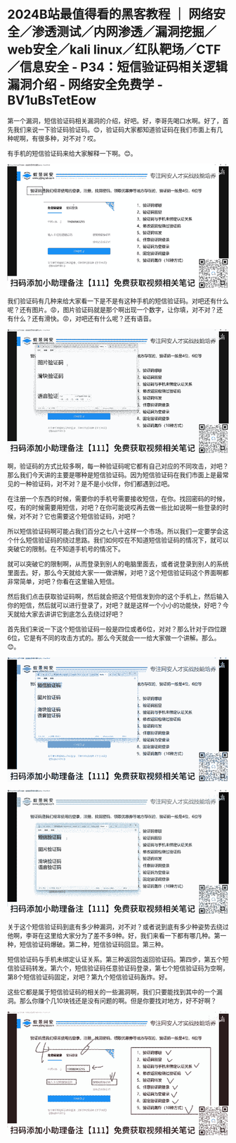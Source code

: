 # 2024B站最值得看的黑客教程 ｜ 网络安全／渗透测试／内网渗透／漏洞挖掘／web安全／kali linux／红队靶场／CTF／信息安全 - P34：短信验证码相关逻辑漏洞介绍 - 网络安全免费学 - BV1uBsTetEow

第一个漏洞，短信验证码相关漏洞的介绍，好吧。好，李哥先喝口水啊。好了，首先我们来说一下验证码验证码。😊，验证码大家都知道验证码在我们市面上有几种呢啊，有很多种，对不对？哎。

有手机的短信验证码来给大家解释一下啊。😊。

![](img/88064da535a9cd363a3cc1426433e44a_1.png)

我们验证码有几种来给大家看一下是不是有这种手机的短信验证码。对吧还有什么呢？还有图片。😡，图片验证码就是那个啊出现一个数字，让你填，对不对？还有什么？还有滑快。😡，对吧还有什么呢？还有语音。



![](img/88064da535a9cd363a3cc1426433e44a_3.png)

啊，验证码的方式比较多啊，每一种验证码呢它都有自己对应的不同攻击，对吧？那么我们今天讲的主要是哪种是短信验证码。因为短信验证码在我们市面上是最常见的一种验证码，对不对？是不是小伙伴，你们都遇到过吧。

在注册一个东西的时候，需要你的手机号需要接收短信，在你。找回密码的时候，哎，有的时候需要用短信，对吧？在你可能说哎再去做一些比如说啊一些登录的时候，对不对？它也需要这个短信验证码，对吧？

所以短信验证码啊可能占我们百分之七八十这样一个市场。所以我们一定要学会这个什么短信验证码的绕过思路。我们如何哎在不知道短信验证码的情况下，就可以突破它的限制。在不知道手机号的情况下。

就可以突破它的限制啊，从而登录到别人的电脑里面去，或者说登录到别人的系统里面去。好，那么今天就给大家一一做讲解，对吧？这个短信验证码这个界面啊都非常简单，对吧？你看在这里输入短信。

然后我们点击获取验证码啊，然后就会把这个短信发到你的这个手机上，然后输入你的短信，然后就可以进行登录了，对吧？就是这样一个小小的功能快，好吧？今天就给大家去讲讲它到底怎么去绕过好吧？

首先我们来说一下这个短信验证码一般是四位或者6位，对对？那么针对于四位跟6位，它是有不同的攻击方式的。那么今天就会一一给大家做一个讲解。那么。😊。



![](img/88064da535a9cd363a3cc1426433e44a_5.png)

![](img/88064da535a9cd363a3cc1426433e44a_6.png)

关于这个短信验证码到底有多少种漏洞，对不对？或者说到底有多少种姿势去绕过他啊，李哥在这里给大家分为了差不多9种。好，我们来看一下都有哪几种。第一种，短信验证码爆破。第二种，短信验证码回显。第三种。

短信验证码与手机未绑定认证关系。第三种返回包返回验证码。第四步，第五个短信验证码转发。第六个，短信验证码任意验证码登录，第七个短信验证码为空啊，第8个短信验证码固定，对吧？第九个短信验证码轰炸。好。

这些它都是属于短信验证码的相关的一些漏洞啊，我们只要能找到其中的一个漏洞。那么你赚个几10块钱还是没有问题的啊。但是你要找对地方，好不好啊？



![](img/88064da535a9cd363a3cc1426433e44a_8.png)